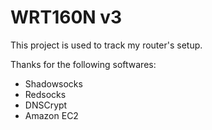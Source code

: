 # WRT160N v3

This project is used to track my router's setup.

Thanks for the following softwares:
- Shadowsocks
- Redsocks
- DNSCrypt
- Amazon EC2


